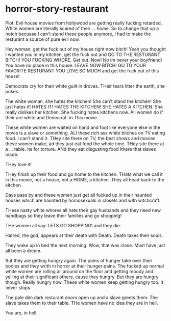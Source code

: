 # horror-story-restaurant

Plot: Evil house movies from hollywood are getting really fucking retarded. White women are literally scared of their ... home. So to change that up a notch becuase I can't stand these people anymore, I had to make the resturant a source of pure evil now.

Hey woman, get the fuck out of my house right now bitch! Yeah you thought I wanted you in my kitchen, get the fuck out and GO TO THE RESTURANT BITCH! YOU FUCKING WHORE. Get out. Now! No im never your boyfriend! You have no place in this house. LEAVE NOW BITCH! GO TO YOUR FAVORITE RESTURANT YOU LOVE SO MUCH and get the fuck out of this house!

Democrats cry for their white guilt in droves. THeir tears litter the earth, she pukes.

The white woman, she hates the kitchen! She can't stand the kitchen! She just hates it! HATES IT! HATES THE KITCHEN! SHE HATES A KITCHEN. She really dislikes her kitchen. She fucking hates kitchens now. All women do if their are white and Democrat. in This movie.

These white women are waited on hand and foot like everyone else in the movie is a slave or something. ALl these rich ass white bitches on TV eating food. I can't stand it. THey site there on TV, the best shows and movies these women make, ad they just eat food the whole time. THey site there at a ... table. Its for torture. ANd they eat disgusting food lthere that slaves made.

THey love it!

THey finish up their food and go home to the kitchen. THats what we call it in this movie, not a house, not a HOME, a kitchen. They all head back to the kitchen.

Days pass by and these women just get all fucked up in their haunted houses which are haunted by homosexuals in closets and with witchcraft.

THese nasty white whores all hate their gay husbands and they need new handbags so they leave their families and go shopping!

THe women all say: LETS GO SHOPPING! and they die.

Hatred, the god, appears at their death with Death. Death takes their souls.

They wake up in bed the next morning. Wow, that was close. Must have just all been a dream.

But they are getting hungry again. The pains of hunger take over their bodies and they writh in horror at their hunger pains. The fucked up normal white women are rolling all around on the floor and getting moody and yelling at their significant others, cause they hungry. But they are hungry though. Really hungry now. These white women keep getting hungry too. It never stops.

The pale dim dark resturant doors open up and a slave greets them. The slave takes them to their table. THe women have no idea they are in hell.

You are, in hell.
